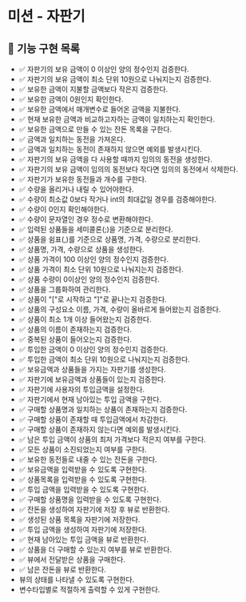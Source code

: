# 미션 - 자판기

## 🧋 기능 구현 목록
- ✅ 자판기의 보유 금액이 0 이상인 양의 정수인지 검증한다.
- ✅ 자판기의 보유 금액이 최소 단위 10원으로 나눠지는지 검증한다.
- ✅ 보유한 금액이 지불할 금액보다 작은지 검증한다.
- ✅ 보유한 금액이 0원인지 확인한다.
- ✅ 보유한 금액에서 매개변수로 들어온 금액을 지불한다.
- ✅ 현재 보유한 금액과 비교하고자하는 금액이 일치하는지 확인한다.
- ✅ 보유한 금액으로 만들 수 있는 잔돈 목록을 구한다.
- ✅ 금액과 일치하는 동전을 가져온다.
- ✅ 금액과 일치하는 동전이 존재하지 않으면 예외를 발생시킨다.
- ✅ 자판기의 보유 금액을 다 사용할 때까지 임의의 동전을 생성한다.
- ✅ 자판기의 보유 금액이 임의의 동전보다 작다면 임의의 동전에서 삭제한다.
- ✅ 자판기가 보유한 동전들과 개수를 구한다.
- ✅ 수량을 올리거나 내릴 수 있어야한다.
- ✅ 수량이 최소값 0보다 작거나 int의 최대값일 경우를 검증해야한다.
- ✅ 수량이 0인지 확인해야한다.
- ✅ 수량이 문자열인 경우 정수로 변환해야한다.
- ✅ 입력된 상품들을 세미콜론(;)을 기준으로 분리한다.
- ✅ 상품을 쉼표(,)를 기준으로 상품명, 가격, 수량으로 분리한다.
- ✅ 상품명, 가격, 수량으로 상품을 생성한다.
- ✅ 상품 가격이 100 이상인 양의 정수인지 검증한다.
- ✅ 상품 가격이 최소 단위 10원으로 나눠지는지 검증한다.
- ✅ 상품 수량이 0이상인 양의 정수인지 검증한다.
- ✅ 상품을 그룹화하여 관리한다.
- ✅ 상품이 "["로 시작하고 "]"로 끝나는지 검증한다.
- ✅ 상품의 구성요소 이름, 가격, 수량이 올바르게 들어왔는지 검증한다.
- ✅ 상품이 최소 1개 이상 들어왔는지 검증한다.
- ✅ 상품의 이름이 존재하는지 검증한다.
- ✅ 중복된 상품이 들어오는지 검증한다.
- ✅ 투입한 금액이 0 이상인 양의 정수인지 검증한다.
- ✅ 투입한 금액이 최소 단위 10원으로 나눠지는지 검증한다.
- ✅ 보유금액과 상품들을 가지는 자판기를 생성한다.
- ✅ 자판기에 보유금액과 상품들이 있는지 검증한다.
- ✅ 자판기에 사용자의 투입금액을 설정한다.
- ✅ 자판기에서 현재 남아있는 투입 금액을 구한다.
- ✅ 구매할 상품명과 일치하는 상품이 존재하는지 검증한다.
- ✅ 구매할 상품이 존재할 때 투입금액에서 차감한다.
- ✅ 구매할 상품이 존재하지 않는다면 예외를 발생시킨다.
- ✅ 남은 투입 금액이 상품의 최저 가격보다 적은지 여부를 구한다.
- ✅ 모든 상품이 소진되었는지 여부를 구한다.
- ✅ 보유한 동전들로 내줄 수 있는 잔돈을 구한다.
- ✅ 보유금액을 입력받을 수 있도록 구현한다.
- ✅ 상품목록을 입력받을 수 있도록 구현한다.
- ✅ 투입 금액을 입력받을 수 있도록 구현한다.
- ✅ 구매할 상품명을 입력받을 수 있도록 구현한다.
- ✅ 잔돈을 생성하여 자판기에 저장 후 뷰로 반환한다.
- ✅ 생성된 상품 목록을 자판기에 저장한다.
- ✅ 투입 금액을 생성하여 자판기에 저장한다.
- ✅ 현재 남아있는 투입 금액을 뷰로 반환한다.
- ✅ 상품을 더 구매할 수 있는지 여부를 뷰로 반환한다.
- ✅ 뷰에서 전달받은 상품을 구매한다.
- ✅ 남은 잔돈을 뷰로 반환한다.
- 뷰의 상태를 나타낼 수 있도록 구현한다.
- 변수타입별로 적절하게 출력할 수 있게 구현한다.
